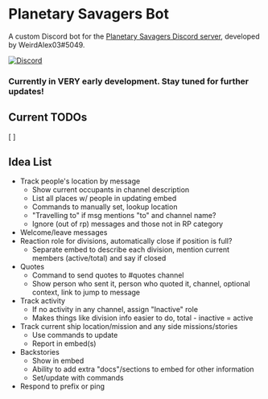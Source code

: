 # Planetary Savagers Bot
A custom Discord bot for the [Planetary Savagers Discord server](https://discord.gg/jEdKtgB), developed by WeirdAlex03#5049.

[![Discord](https://img.shields.io/discord/718576019640156190?color=7289da&label=Planetary%20Savagers&logo=discord&logoColor=fff)](https://discord.gg/jEdKtgB)

### Currently in VERY early development. Stay tuned for further updates!

## Current TODOs
[ ]

## Idea List
* Track people's location by message
  * Show current occupants in channel description
  * List all places w/ people in updating embed
  * Commands to manually set, lookup location
  * "Travelling to" if msg mentions "to" and channel name?
  * Ignore (out of rp) messages and those not in RP category
* Welcome/leave messages
* Reaction role for divisions, automatically close if position is full?
  * Separate embed to describe each division, mention current members (active/total) and say if closed
* Quotes
  * Command to send quotes to #quotes channel
  * Show person who sent it, person who quoted it, channel, optional context, link to jump to message
* Track activity
  * If no activity in any channel, assign "Inactive" role
  * Makes things like division info easier to do, total - inactive = active
* Track current ship location/mission and any side missions/stories
  * Use commands to update
  * Report in embed(s)
* Backstories
  * Show in embed
  * Ability to add extra "docs"/sections to embed for other information
  * Set/update with commands
* Respond to prefix or ping